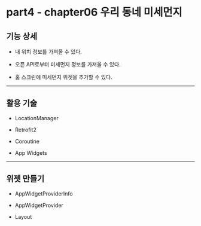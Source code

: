 # part4 - chapter06 우리 동네 미세먼지

## 기능 상세

- 내 위치 정보를 가져올 수 있다.

- 오픈 API로부터 미세먼지 정보를 가져올 수 있다.

- 홈 스크린에 미세먼지 위젯을 추가할 수 있다.

---

## 활용 기술

- LocationManager

- Retrofit2

- Coroutine

- App Widgets

---

## 위젯 만들기

- AppWidgetProviderInfo

- AppWidgetProvider

- Layout
